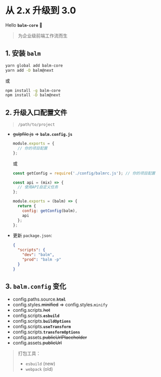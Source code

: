 # 从 2.x 升级到 3.0

Hello **`balm-core`** :tada:

> 为企业级前端工作流而生

## 1. 安装 **`balm`**

```sh
yarn global add balm-core
yarn add -D balm@next
```

或

```sh
npm install -g balm-core
npm install -D balm@next
```

## 2. 升级入口配置文件

> `/path/to/project`

- <del>gulpfile.js</del> => **`balm.config.js`**

  ```js
  module.exports = {
    // 你的项目配置
  };
  ```

  或

  ```js
  const getConfig = require('./config/balmrc.js'); // 你的项目配置

  const api = (mix) => {
    // 使用API自定义任务
  };

  module.exports = (balm) => {
    return {
      config: getConfig(balm),
      api
    };
  };
  ```

- 更新 `package.json`:

  ```json
  {
    "scripts": {
      "dev": "balm",
      "prod": "balm -p"
    }
  }
  ```

## 3. `balm.config` 变化

- config.paths.source.**`html`**
- config.styles.<del>minified</del> => config.styles.`minify`
- config.scripts.<del>hot</del>
- config.scripts.**`esbuild`**
- config.scripts.**`buildOptions`**
- config.scripts.**`useTransform`**
- config.scripts.**`transformOptions`**
- config.assets.<del>publicUrlPlaceholder</del>
- config.assets.<del>publicUrl</del>

> 打包工具：
>
> - `esbuild` (new)
> - `webpack` (old)
